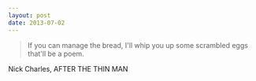 ```yaml
---
layout: post
date: 2013-07-02
---
```


>If you can manage the bread, I'll whip you up some scrambled eggs that'll be a poem.  

Nick Charles, AFTER THE THIN MAN
